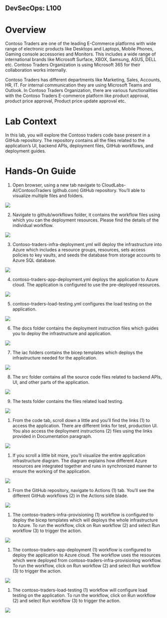 ## DevSecOps: L100

# Overview

Contoso Traders are one of the leading E-Commerce platforms with wide range of electronic products like Desktops and Laptops, Mobile Phones, Gaming console accessories and Monitors. This includes a wide range of international brands like Microsoft Surface, XBOX, Samsung, ASUS, DELL etc. Contoso Traders Organization is using Microsoft 365 for their collaboration works internally.

Contoso Traders has different departments like Marketing, Sales, Accounts, HR, IT. For internal communication they are using Microsoft Teams and Outlook. In Contoso Traders Organization, there are various functionalities with the Contoso Traders E-commerce platform like product approval, product price approval, Product price update approval etc. 

# Lab Context

In this lab, you will explore the Contoso traders code base present in a GitHub repository. The repository contains all the files related to the application’s UI, backend APIs, deployment files, GitHub workflows, and deployment guides.

# Hands-On Guide

1.	Open browser, using a new tab navigate to CloudLabs-AI/ContosoTraders (github.com) GitHub repository. You’ll able to visualize multiple files and folders. 

   ![](media/ct1.jpg)

2.	Navigate to github/workflows folder, it contains the workflow files using which you can the deployment resources. Please find the details of the individual workflow.

   ![](media/ct2.jpg) 

3.	Contoso-traders-infra-deployment.yml will deploy the infrastructure into Azure which includes a resource groups, resources, sets access policies to key vaults, and seeds the database from storage accounts to Azure SQL database.

   ![](media/ct3.jpg) 

4.	contoso-traders-app-deployment.yml deploys the application to Azure cloud. The application is configured to use the pre-deployed resources.

   ![](media/ct4.jpg) 

5.	contoso-traders-load-testing.yml configures the load testing on the application.
  
   ![](media/ct5.jpg)

6.	The docs folder contains the deployment instruction files which guides you to deploy the infrastructure and application.

   ![](media/ct6.jpg)

7.	The iac folders contains the bicep templates which deploys the infrastructure needed for the application.

   ![](media/ct7.jpg) 

8.	The src folder contains all the source code files related to backend APIs, UI, and other parts of the application.

   ![](media/ct8.jpg)  

9.	The tests folder contains the files related load testing.

   ![](media/ct9.jpg)   

1.	From the code tab, scroll down a little and you’ll find the links (1) to access the application. There are different links for test, production UI. You also access the deployment instructions (2) files using the links provided in Documentation paragraph.

   ![](media/ct10.jpg)  

1.	If you scroll a little bit more, you’ll visualize the entire application infrastructure diagram. The diagram explains how different Azure resources are integrated together and runs in synchronized manner to ensure the working of the application.

   ![](media/ct11.jpg)  

1.	From the GitHub repository, navigate to Actions (1) tab. You’ll see the different GitHub workflows (2) in the Actions side blade.

   ![](media/ct12.jpg)  

1.	The contoso-traders-infra-provisioning (1) workflow is configured to deploy the bicep templates which will deploys the whole infrastructure to Azure. To run the workflow, click on Run workflow (2) and select Run workflow (3) to trigger the action.

   ![](media/ct13.jpg)  

1.	The contoso-traders-app-deployment (1) workflow is configured to deploy the application to Azure cloud. The workflow uses the resources which were deployed from contoso-traders-infra-provisioning workflow. To run the workflow, click on Run workflow (2) and select Run workflow (3) to trigger the action.
  
   ![](media/ct14.jpg)   

1.	The contoso-traders-load-testing (1) workflow will configure load testing on the application. To run the workflow, click on Run workflow (2) and select Run workflow (3) to trigger the action.

   ![](media/ct14.jpg)   
